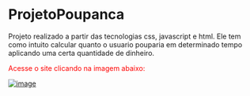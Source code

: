 # ProjetoPoupanca
Projeto realizado a partir das tecnologias css, javascript e html. Ele tem como intuito calcular quanto o usuario pouparia em determinado tempo aplicando uma certa quantidade de dinheiro.

<p style = "color: red; text-style: bold;">Acesse o site clicando na imagem abaixo:</p>

<a href="https://marcosfantastico.github.io/ProjetoPoupanca/">![image](https://user-images.githubusercontent.com/79537827/142856891-ba761ffc-2d6e-433b-97a4-2002aa34c0da.png)

</a>
